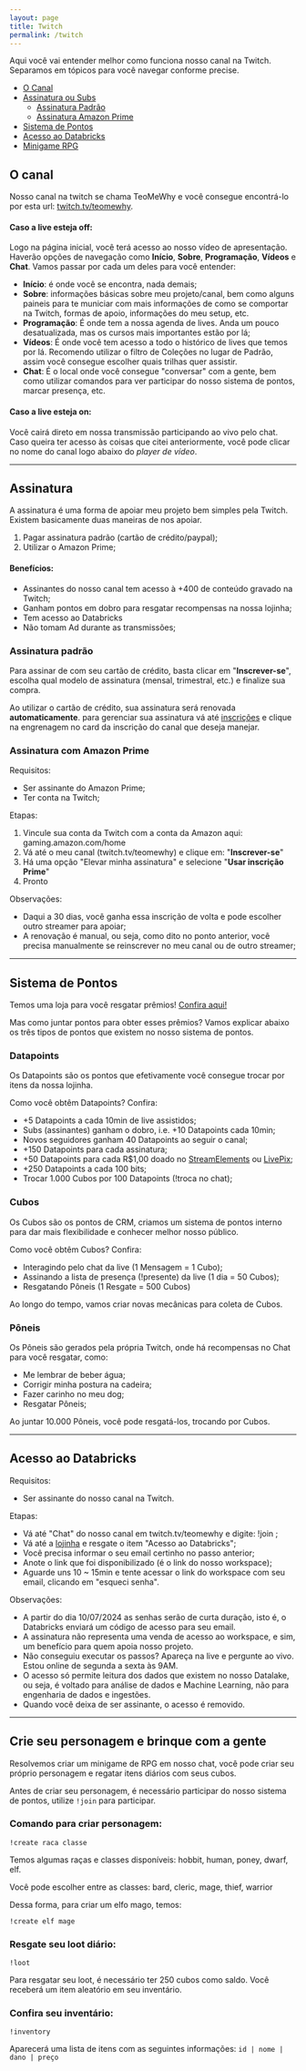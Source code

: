 ```yaml
---
layout: page
title: Twitch
permalink: /twitch
---
```


Aqui você vai entender melhor como funciona nosso canal na Twitch. Separamos em tópicos para você navegar conforme precise.

- [O Canal](#o-canal)
- [Assinatura ou Subs](#assinatura)
    - [Assinatura Padrão](#assinatura-padrão)
    - [Assinatura Amazon Prime](#assinatura-com-amazon-prime)
- [Sistema de Pontos](#sistema-de-pontos)
- [Acesso ao Databricks](#acesso-ao-databricks)
- [Minigame RPG](#crie-seu-personagem-e-brinque-com-a-gente)

## O canal

Nosso canal na twitch se chama TeoMeWhy e você consegue encontrá-lo por esta url: [twitch.tv/teomewhy](https://twitch.tv/teomewhy).

#### Caso a live esteja off:
    
Logo na página inicial, você terá acesso ao nosso vídeo de apresentação. Haverão opções de navegação como **Início**, **Sobre**, **Programação**, **Vídeos** e **Chat**. Vamos passar por cada um deles para você entender:

- **Início**: é onde você se encontra, nada demais;
- **Sobre**: informações básicas sobre meu projeto/canal, bem como alguns paineis para te municiar com mais informações de como se comportar na Twitch, formas de apoio, informações do meu setup, etc.
- **Programação**: É onde tem a nossa agenda de lives. Anda um pouco desatualizada, mas os cursos mais importantes estão por lá;
- **Vídeos**: É onde você tem acesso a todo o histórico de lives que temos por lá. Recomendo utilizar o filtro de Coleções no lugar de Padrão, assim você consegue escolher quais trilhas quer assistir.
- **Chat**: É o local onde você consegue "conversar" com a gente, bem como utilizar comandos para ver participar do nosso sistema de pontos, marcar presença, etc.

#### Caso a live esteja on:

Você cairá direto em nossa transmissão participando ao vivo pelo chat. Caso queira ter acesso às coisas que citei anteriormente, você pode clicar no nome do canal logo abaixo do *player de vídeo*.

---
## Assinatura

A assinatura é uma forma de apoiar meu projeto bem simples pela Twitch. Existem basicamente duas maneiras de nos apoiar.

1. Pagar assinatura padrão (cartão de crédito/paypal);
2. Utilizar o Amazon Prime;

#### Benefícios:
- Assinantes do nosso canal tem acesso à +400 de conteúdo gravado na Twitch;
- Ganham pontos em dobro para resgatar recompensas na nossa lojinha;
- Tem acesso ao Databricks
- Não tomam Ad durante as transmissões;

### Assinatura padrão

Para assinar de com seu cartão de crédito, basta clicar em "**Inscrever-se**", escolha qual modelo de assinatura (mensal, trimestral, etc.) e finalize sua compra.

Ao utilizar o cartão de crédito, sua assinatura será renovada **automaticamente**. para gerenciar sua assinatura vá até [inscrições](https://www.twitch.tv/subscriptions) e clique na engrenagem no card da inscrição do canal que deseja manejar.

### Assinatura com Amazon Prime

Requisitos:
- Ser assinante do Amazon Prime;
- Ter conta na Twitch;

Etapas:
1. Vincule sua conta da Twitch com a conta da Amazon aqui: gaming.amazon.com/home
2. Vá até o meu canal (twitch.tv/teomewhy) e clique em: "**Inscrever-se**"
3. Há uma opção "Elevar minha assinatura" e selecione "**Usar inscrição Prime**"
4. Pronto

Observações:
- Daqui a 30 dias, você ganha essa inscrição de volta e pode escolher outro streamer para apoiar;
- A renovação é manual, ou seja, como dito no ponto anterior, você precisa manualmente se reinscrever no meu canal ou de outro streamer;

---
## Sistema de Pontos

Temos uma loja para você resgatar prêmios! [Confira aqui!](https://streamelements.com/teomewhy/store)

Mas como juntar pontos para obter esses prêmios? Vamos explicar abaixo os três tipos de pontos que existem no nosso sistema de pontos.

### Datapoints

Os Datapoints são os pontos que efetivamente você consegue trocar por itens da nossa lojinha.

Como você obtêm Datapoints? Confira:

- +5 Datapoints a cada 10min de live assistidos;
- Subs (assinantes) ganham o dobro, i.e. +10 Datapoints cada 10min;
- Novos seguidores ganham 40 Datapoints ao seguir o canal;
- +150 Datapoints para cada assinatura;
- +50 Datapoints para cada R$1,00 doado no [StreamElements](https://streamelements.com/teomewhy/tip) ou [LivePix](https://livepix.gg/teomewhy);
- +250 Datapoints a cada 100 bits;
- Trocar 1.000 Cubos por 100 Datapoints (!troca no chat);

### Cubos

Os Cubos são os pontos de CRM, criamos um sistema de pontos interno para dar mais flexibilidade e conhecer melhor nosso público.

Como você obtêm Cubos? Confira:

- Interagindo pelo chat da live (1 Mensagem = 1 Cubo);
- Assinando a lista de presença (!presente) da live (1 dia = 50 Cubos);
- Resgatando Pôneis (1 Resgate = 500 Cubos)

Ao longo do tempo, vamos criar novas mecânicas para coleta de Cubos.

### Pôneis

Os Pôneis são gerados pela própria Twitch, onde há recompensas no Chat para você resgatar, como:

- Me lembrar de beber água;
- Corrigir minha postura na cadeira;
- Fazer carinho no meu dog;
- Resgatar Pôneis;

 Ao juntar 10.000 Pôneis, você pode resgatá-los, trocando por Cubos.

---
## Acesso ao Databricks

Requisitos:
- Ser assinante do nosso canal na Twitch.

Etapas:
- Vá até "Chat" do nosso canal em twitch.tv/teomewhy e digite: !join ;
- Vá até a [lojinha](https://streamelements.com/teomewhy/store) e resgate o item "Acesso ao Databricks";
- Você precisa informar o seu email certinho no passo anterior;
- Anote o link que foi disponibilizado (é o link do nosso workspace);
- Aguarde uns 10 ~ 15min e tente acessar o link do workspace com seu email, clicando em "esqueci senha".

Observações:
- A partir do dia 10/07/2024 as senhas serão de curta duração, isto é, o Databricks enviará um código de acesso para seu email.
- A assinatura não representa uma venda de acesso ao workspace, e sim, um benefício para quem apoia nosso projeto.
- Não conseguiu executar os passos? Apareça na live e pergunte ao vivo. Estou online de segunda a sexta às 9AM.
- O acesso só permite leitura dos dados que existem no nosso Datalake, ou seja, é voltado para análise de dados e Machine Learning, não para engenharia de dados e ingestões.
- Quando você deixa de ser assinante, o acesso é removido.

---
## Crie seu personagem e brinque com a gente

Resolvemos criar um minigame de RPG em nosso chat, você pode criar seu próprio personagem e regatar itens diários com seus cubos.

Antes de criar seu personagem, é necessário participar do nosso sistema de pontos, utilize `!join` para participar.

### Comando para criar personagem:

`!create raca classe`

Temos algumas raças e classes disponíveis: hobbit, human, poney, dwarf, elf.

Você pode escolher entre as classes: bard, cleric, mage, thief, warrior

Dessa forma, para criar um elfo mago, temos:

```
!create elf mage
```


### Resgate seu loot diário:

`!loot`

Para resgatar seu loot, é necessário ter 250 cubos como saldo. Você receberá um item aleatório em seu inventário.

### Confira seu inventário:

`!inventory`

Aparecerá uma lista de itens com as seguintes informações: `id | nome | dano | preço`